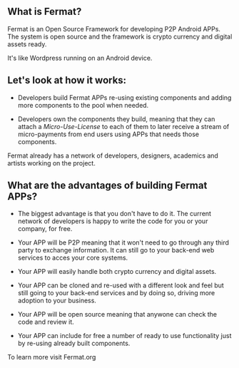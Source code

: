 

## What is Fermat?

Fermat is an Open Source Framework for developing P2P Android APPs. The system is open source and the framework is crypto currency and digital assets ready.

It's like Wordpress running on an Android device.

## Let's look at how it works: 

* Developers build Fermat APPs re-using existing components and adding more components to the pool when needed. 

* Developers own the components they build, meaning that they can attach a _Micro-Use-License_ to each of them to later receive a stream of micro-payments from end users using APPs that needs those components.

Fermat already has a network of developers, designers, academics and artists working on the project. 

## What are the advantages of building Fermat APPs?

* The biggest advantage is that you don't have to do it. The current network of developers is happy to write the code for you or your company, for free.

* Your APP will be P2P meaning that it won't need to go through any third party to exchange information. It can still go to your back-end web services to acces your core systems. 

* Your APP will easily handle both crypto currency and digital assets.

* Your APP can be cloned and re-used with a different look and feel but still going to your back-end services and by doing so, driving more adoption to your business.

* Your APP will be open source meaning that anywone can check the code and review it.

* Your APP can include for free a number of ready to use functionality just by re-using already built components.

To learn more visit Fermat.org
